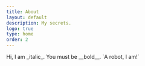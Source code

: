 ```yaml
---
title: About
layout: default
description: My secrets.
logo: true
type: home
order: 2
---
```


<div class="section">
	<div class="container">
		<p markdown="1">
			Hi, I am _italic_.  
			You must be __bold__.  
			`A robot, I am!`
		</p>
	</div>
</div>